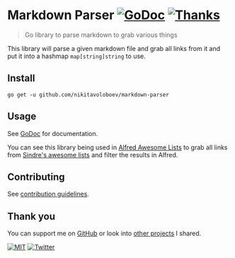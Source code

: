 # Markdown Parser [![GoDoc](https://img.shields.io/badge/-GoDoc-0a0a0a.svg?style=flat&colorA=0a0a0a)](https://pkg.go.dev/github.com/nikitavoloboev/markdown-parser?tab=doc) [![Thanks](http://bit.ly/saythankss)](https://github.com/users/nikitavoloboev/sponsorship)

> Go library to parse markdown to grab various things

This library will parse a given markdown file and grab all links from it and put it into a hashmap `map[string]string` to use.

## Install

`go get -u github.com/nikitavoloboev/markdown-parser`

## Usage

See [GoDoc](https://godoc.org/github.com/nikitavoloboev/markdown-parser) for documentation.

You can see this library being used in [Alfred Awesome Lists](https://github.com/nikitavoloboev/alfred-awesome-lists) to grab all links from [Sindre's awesome lists](https://github.com/sindresorhus/awesome) and filter the results in Alfred.

## Contributing

See [contribution guidelines](contributing.md).

## Thank you

You can support me on [GitHub](https://github.com/users/nikitavoloboev/sponsorship) or look into [other projects](https://nikitavoloboev.xyz/projects) I shared.

[![MIT](https://img.shields.io/badge/license-MIT-0a0a0a.svg?style=flat&colorA=0a0a0a)](license) [![Twitter](http://bit.ly/nikitatweet)](https://twitter.com/nikitavoloboev)
